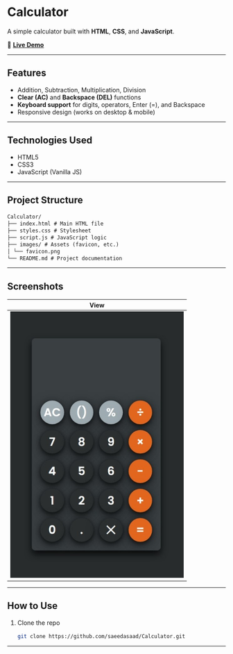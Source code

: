 # Calculator

A simple calculator built with **HTML**, **CSS**, and **JavaScript**.

🔗 **[Live Demo](https://saeedasaad.github.io/Calculator/)**

---

##  Features
- Addition, Subtraction, Multiplication, Division
- **Clear (AC)** and **Backspace (DEL)** functions
- **Keyboard support** for digits, operators, Enter (=), and Backspace
- Responsive design (works on desktop & mobile)

---

##  Technologies Used
- HTML5  
- CSS3  
- JavaScript (Vanilla JS)  

---

##  Project Structure

```text
Calculator/
├── index.html # Main HTML file
├── styles.css # Stylesheet
├── script.js # JavaScript logic
├── images/ # Assets (favicon, etc.)
│ └── favicon.png
└── README.md # Project documentation
```
---

##  Screenshots

|View |
|---------------------------|
| <img src="images/Screenshot.jpeg" width="400"/>  |

---
##  How to Use
1. Clone the repo  
   ```bash
   git clone https://github.com/saeedasaad/Calculator.git
---
